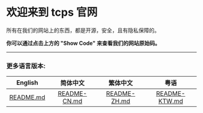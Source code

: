 # 欢迎来到 tcps 官网
所有在我们的网站上的东西，都是开源，安全，且有隐私保障的。

**你可以通过点击上方的 "Show Code" 来查看我们的网站原始码。**

---
### 更多语言版本:
|English|简体中文|繁体中文|粤语|
|:---:|:---:|:---:|:---:|
|[README.md](https://github.com/ttcps/ttcps.github.io/blob/master/README.md)|[README-CN.md](https://github.com/ttcps/ttcps.github.io/blob/master/README-CN.md)|[README-ZH.md](https://github.com/ttcps/ttcps.github.io/blob/master/README-ZH.md)|[README-KTW.md](https://github.com/ttcps/ttcps.github.io/blob/master/README-KTW.md)|
